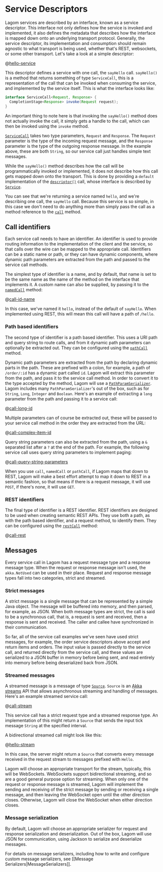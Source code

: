 # Service Descriptors

Lagom services are described by an interface, known as a service descriptor.  This interface not only defines how the service is invoked and implemented, it also defines the metadata that describes how the interface is mapped down onto an underlying transport protocol.  Generally, the service descriptor, its implementation and consumption should remain agnostic to what transport is being used, whether that's REST, websockets, or some other transport.  Let's take a look at a simple descriptor:

@[hello-service](code/docs/services/HelloService.java)

This descriptor defines a service with one call, the `sayHello` call. `sayHello()` is a method that returns something of type `ServiceCall`, this is a representation of the call that can be invoked when consuming the service, and implemented by the service itself.  This is what the interface looks like:

```java
interface ServiceCall<Request, Response> {
  CompletionStage<Response> invoke(Request request);
}
```

An important thing to note here is that invoking the `sayHello()` method does not actually invoke the call, it simply gets a handle to the call, which can then be invoked using the `invoke` method.

[`ServiceCall`](api/index.html?com/lightbend/lagom/javadsl/api/ServiceCall.html) takes two type parameters, `Request` and `Response`.  The `Request` parameter is the type of the incoming request message, and the `Response` parameter is the type of the outgoing response message.  In the example above, these are both `String`, so our service call just handles simple text messages.

While the `sayHello()` method describes how the call will be programmatically invoked or implemented, it does not describe how this call gets mapped down onto the transport.  This is done by providing a `default` implementation of the [`descriptor()`](api/index.html?com/lightbend/lagom/javadsl/api/Service.html#descriptor--) call, whose interface is described by [`Service`](api/index.html?com/lightbend/lagom/javadsl/api/Service.html).

You can see that we're returning a service named `hello`, and we're describing one call, the `sayHello` call.  Because this service is so simple, in this case we don't need to do anything more than simply pass the call as a method reference to the [`call`](api/index.html?com/lightbend/lagom/javadsl/api/Service.html#call-java.util.function.Supplier-) method. 

## Call identifiers

Each service call needs to have an identifier.  An identifier is used to provide routing information to the implementation of the client and the service, so that calls over the wire can be mapped to the appropriate call.  Identifiers can be a static name or path, or they can have dynamic components, where dynamic path parameters are extracted from the path and passed to the service call methods.

The simplest type of identifier is a name, and by default, that name is set to be the same name as the name of the method on the interface that implements it.  A custom name can also be supplied, by passing it to the [`namedCall`]((api/index.html?com/lightbend/lagom/javadsl/api/Service.html#namedCall-java.lang.String-java.util.function.Supplier-)) method:

@[call-id-name](code/docs/services/FirstDescriptor.java)

In this case, we've named it `hello`, instead of the default of `sayHello`.  When implemented using REST, this will mean this call will have a path of `/hello`.

### Path based identifiers

The second type of identifier is a path based identifier.  This uses a URI path and query string to route calls, and from it dynamic path parameters can optionally be extracted out.  They can be configured using the [`pathCall`](api/index.html?com/lightbend/lagom/javadsl/api/Service.html#pathCall-java.lang.String-java.util.function.Supplier-) method.

Dynamic path parameters are extracted from the path by declaring dynamic parts in the path.  These are prefixed with a colon, for example, a path of `/order/:id` has a dynamic part called `id`. Lagom will extract this parameter from the path, and pass it to the service call method. In order to convert it to the type accepted by the method, Lagom will use a [`PathParamSerializer`](api/index.html?com/lightbend/lagom/javadsl/api/deser/PathParamSerializer.html).  Lagom includes many `PathParamSerializer`'s out of the box, such as for `String`, `Long`, `Integer` and `Boolean`.  Here's an example of extracting a `long` parameter from the path and passing it to a service call:

@[call-long-id](code/docs/services/FirstDescriptor.java)

Multiple parameters can of course be extracted out, these will be passed to your service call method in the order they are extracted from the URL:

@[call-complex-item-id](code/docs/services/FirstDescriptor.java)

Query string parameters can also be extracted from the path, using a `&` separated list after a `?` at the end of the path.  For example, the following service call uses query string parameters to implement paging:

@[call-query-string-parameters](code/docs/services/FirstDescriptor.java)


When you use `call`, `namedCall` or `pathCall`, if Lagom maps that down to REST, Lagom will make a best effort attempt to map it down to REST in a semantic fashion, so that means if there is a request message, it will use `POST`, if there's none, it will use `GET`.


### REST identifiers

The final type of identifier is a REST identifier.  REST identifiers are designed to be used when creating semantic REST APIs.  They use both a path, as with the path based identifier, and a request method, to identify them.  They can be configured using the [`restCall`](api/index.html?com/lightbend/lagom/javadsl/api/Service.html#restCall-com.lightbend.lagom.javadsl.api.transport.Method-java.lang.String-java.util.function.Supplier-) method:

@[call-rest](code/docs/services/FirstDescriptor.java)

## Messages

Every service call in Lagom has a request message type and a response message type.  When the request or response message isn't used, the `akka.NotUsed` can be used in their place.  Request and response message types fall into two categories, strict and streamed.

### Strict messages

A strict message is a single message that can be represented by a simple Java object.  The message will be buffered into memory, and then parsed, for example, as JSON.  When both message types are strict, the call is said to be a synchronous call, that is, a request is sent and received, then a response is sent and received.  The caller and callee have synchronized in their communication.

So far, all of the service call examples we've seen have used strict messages, for example, the order service descriptors above accept and return items and orders.  The input value is passed directly to the service call, and returned directly from the service call, and these values are serialized to a JSON buffer in memory before being sent, and read entirely into memory before being deserialized back from JSON.

### Streamed messages

A streamed message is a message of type [`Source`](http://doc.akka.io/japi/akka/2.4.4/akka/stream/javadsl/Source.html).  `Source` is an [Akka streams](http://doc.akka.io/docs/akka/2.4/java.html) API that allows asynchronous streaming and handling of messages.  Here's an example streamed service call:

@[call-stream](code/docs/services/FirstDescriptor.java)

This service call has a strict request type and a streamed response type.  An implementation of this might return a `Source` that sends the input tick message `String` at the specified interval.

A bidirectional streamed call might look like this:

@[hello-stream](code/docs/services/FirstDescriptor.java)

In this case, the server might return a `Source` that converts every message received in the request stream to messages prefixed with `Hello`.

Lagom will choose an appropriate transport for the stream, typically, this will be WebSockets.  WebSockets support bidirectional streaming, and so are a good general purpose option for streaming.  When only one of the request or response message is streamed, Lagom will implement the sending and receiving of the strict message by sending or receiving a single message, and then leaving the WebSocket open until the other direction closes.  Otherwise, Lagom will close the WebSocket when either direction closes.

### Message serialization

By default, Lagom will choose an appropriate serializer for request and response serialization and deserialization.  Out of the box, Lagom will use JSON for communication, using Jackson to serialize and deserialize messages.

For details on message serializers, including how to write and configure custom message serializers, see [[Message Serializers|MessageSerializers]].
